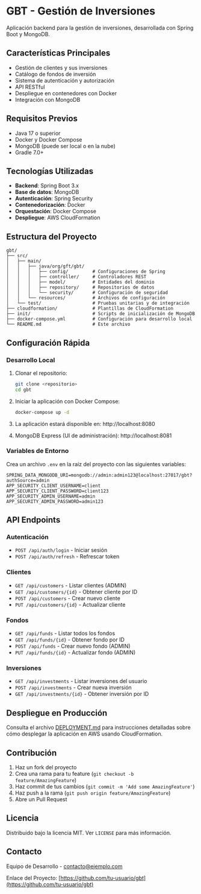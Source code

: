 # GBT - Gestión de Inversiones

Aplicación backend para la gestión de inversiones, desarrollada con Spring Boot y MongoDB.

## Características Principales

- Gestión de clientes y sus inversiones
- Catálogo de fondos de inversión
- Sistema de autenticación y autorización
- API RESTful
- Despliegue en contenedores con Docker
- Integración con MongoDB

## Requisitos Previos

- Java 17 o superior
- Docker y Docker Compose
- MongoDB (puede ser local o en la nube)
- Gradle 7.0+

## Tecnologías Utilizadas

- **Backend**: Spring Boot 3.x
- **Base de datos**: MongoDB
- **Autenticación**: Spring Security
- **Contenedorización**: Docker
- **Orquestación**: Docker Compose
- **Despliegue**: AWS CloudFormation

## Estructura del Proyecto

```
gbt/
├── src/
│   ├── main/
│   │   ├── java/org/gft/gbt/
│   │   │   ├── config/         # Configuraciones de Spring
│   │   │   ├── controller/     # Controladores REST
│   │   │   ├── model/          # Entidades del dominio
│   │   │   ├── repository/     # Repositorios de datos
│   │   │   └── security/       # Configuración de seguridad
│   │   └── resources/          # Archivos de configuración
│   └── test/                   # Pruebas unitarias y de integración
├── cloudformation/             # Plantillas de CloudFormation
├── init/                       # Scripts de inicialización de MongoDB
├── docker-compose.yml          # Configuración para desarrollo local
└── README.md                   # Este archivo
```

## Configuración Rápida

### Desarrollo Local

1. Clonar el repositorio:
   ```bash
   git clone <repositorio>
   cd gbt
   ```

2. Iniciar la aplicación con Docker Compose:
   ```bash
   docker-compose up -d
   ```

3. La aplicación estará disponible en: http://localhost:8080

4. MongoDB Express (UI de administración): http://localhost:8081

### Variables de Entorno

Crea un archivo `.env` en la raíz del proyecto con las siguientes variables:

```env
SPRING_DATA_MONGODB_URI=mongodb://admin:admin123@localhost:27017/gbt?authSource=admin
APP_SECURITY_CLIENT_USERNAME=client
APP_SECURITY_CLIENT_PASSWORD=client123
APP_SECURITY_ADMIN_USERNAME=admin
APP_SECURITY_ADMIN_PASSWORD=admin123
```

## API Endpoints

### Autenticación

- `POST /api/auth/login` - Iniciar sesión
- `POST /api/auth/refresh` - Refrescar token

### Clientes

- `GET /api/customers` - Listar clientes (ADMIN)
- `GET /api/customers/{id}` - Obtener cliente por ID
- `POST /api/customers` - Crear nuevo cliente
- `PUT /api/customers/{id}` - Actualizar cliente

### Fondos

- `GET /api/funds` - Listar todos los fondos
- `GET /api/funds/{id}` - Obtener fondo por ID
- `POST /api/funds` - Crear nuevo fondo (ADMIN)
- `PUT /api/funds/{id}` - Actualizar fondo (ADMIN)

### Inversiones

- `GET /api/investments` - Listar inversiones del usuario
- `POST /api/investments` - Crear nueva inversión
- `GET /api/investments/{id}` - Obtener inversión por ID

## Despliegue en Producción

Consulta el archivo [DEPLOYMENT.md](DEPLOYMENT.md) para instrucciones detalladas sobre cómo desplegar la aplicación en AWS usando CloudFormation.

## Contribución

1. Haz un fork del proyecto
2. Crea una rama para tu feature (`git checkout -b feature/AmazingFeature`)
3. Haz commit de tus cambios (`git commit -m 'Add some AmazingFeature'`)
4. Haz push a la rama (`git push origin feature/AmazingFeature`)
5. Abre un Pull Request

## Licencia

Distribuido bajo la licencia MIT. Ver `LICENSE` para más información.

## Contacto

Equipo de Desarrollo - [contacto@ejemplo.com](mailto:contacto@ejemplo.com)

Enlace del Proyecto: [https://github.com/tu-usuario/gbt](https://github.com/tu-usuario/gbt)
